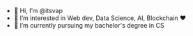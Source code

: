 - 👋 Hi, I’m @itsvap
- 👀 I’m interested in Web dev, Data Science, AI, Blockchain  ❤
- 🌱 I’m currently pursuing my bachelor's degree in CS

<!---
itsvap/itsvap is a ✨ special ✨ repository because its `README.md` (this file) appears on your GitHub profile.
You can click the Preview link to take a look at your changes.
--->
